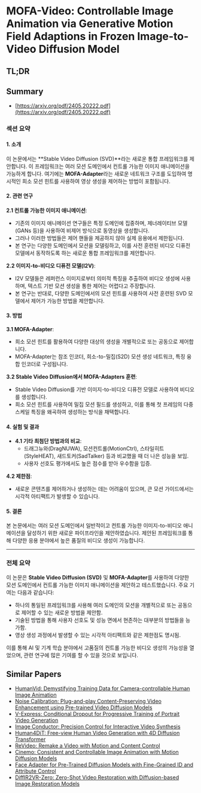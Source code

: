 # MOFA-Video: Controllable Image Animation via Generative Motion Field Adaptions in Frozen Image-to-Video Diffusion Model
## TL;DR
## Summary
- [https://arxiv.org/pdf/2405.20222.pdf](https://arxiv.org/pdf/2405.20222.pdf)

### 섹션 요약

#### 1. 소개

이 논문에서는 **Stable Video Diffusion (SVD)**라는 새로운 통합 프레임워크를 제안합니다. 이 프레임워크는 여러 모션 도메인에서 컨트롤 가능한 이미지 애니메이션을 가능하게 합니다. 여기에는 **MOFA-Adapter**라는 새로운 네트워크 구조를 도입하여 명시적인 희소 모션 힌트를 사용하여 영상 생성을 제어하는 방법이 포함됩니다.

#### 2. 관련 연구

**2.1 컨트롤 가능한 이미지 애니메이션**:
- 기존의 이미지 애니메이션 연구들은 특정 도메인에 집중하며, 제너레이티브 모델(GANs 등)을 사용하여 비제어 방식으로 동영상을 생성합니다.
- 그러나 이러한 방법들은 제어 핸들을 제공하지 않아 실제 응용에서 제한됩니다.
- 본 연구는 다양한 도메인에서 모션을 모델링하고, 이를 사전 훈련된 비디오 디퓨전 모델에서 동작하도록 하는 새로운 통합 프레임워크를 제안합니다.

**2.2 이미지-to-비디오 디퓨전 모델(I2V)**:
- I2V 모델들은 레퍼런스 이미지로부터 의미적 특징을 추출하여 비디오 생성에 사용하며, 텍스트 기반 모션 생성을 통한 제어는 어렵다고 주장합니다.
- 본 연구는 반대로, 다양한 도메인에서의 모션 힌트를 사용하여 사전 훈련된 SVD 모델에서 제어가 가능한 방법을 제안합니다.

#### 3. 방법

**3.1 MOFA-Adapter**:
- 희소 모션 힌트를 활용하여 다양한 대상의 생성을 개별적으로 또는 공동으로 제어합니다.
- MOFA-Adapter는 참조 인코더, 희소-to-밀집(S2D) 모션 생성 네트워크, 특징 융합 인코더로 구성됩니다.

**3.2 Stable Video Diffusion에서 MOFA-Adapters 훈련**:
- Stable Video Diffusion를 기반 이미지-to-비디오 디퓨전 모델로 사용하여 비디오를 생성합니다.
- 희소 모션 힌트를 사용하여 밀집 모션 필드를 생성하고, 이를 통해 첫 프레임의 다중 스케일 특징을 왜곡하여 생성하는 방식을 채택합니다.

#### 4. 실험 및 결과

- **4.1 기타 최첨단 방법과의 비교**:
  - 드래그뉴와(DragNUWA), 모션컨트롤(MotionCtrl), 스타일히트(StyleHEAT), 새드토커(SadTalker) 등과 비교했을 때 더 나은 성능을 보임.
  - 사용자 선호도 평가에서도 높은 점수를 받아 우수함을 입증.

**4.2 제한점**:
- 새로운 콘텐츠를 제어하거나 생성하는 데는 어려움이 있으며, 큰 모션 가이드에서는 시각적 아티팩트가 발생할 수 있습니다.

#### 5. 결론

본 논문에서는 여러 모션 도메인에서 일반적이고 컨트롤 가능한 이미지-to-비디오 애니메이션을 달성하기 위한 새로운 파이프라인을 제안하였습니다. 제안된 프레임워크를 통해 다양한 응용 분야에서 높은 품질의 비디오 생성이 가능합니다.

---

### 전체 요약

이 논문은 **Stable Video Diffusion (SVD)** 및 **MOFA-Adapter**를 사용하여 다양한 모션 도메인에서 컨트롤 가능한 이미지 애니메이션을 제안하고 테스트했습니다. 주요 기여는 다음과 같습니다:
- 하나의 통일된 프레임워크를 사용해 여러 도메인의 모션을 개별적으로 또는 공동으로 제어할 수 있는 새로운 방법을 제안함.
- 기술된 방법을 통해 사용자 선호도 및 성능 면에서 현존하는 대부분의 방법들을 능가함.
- 영상 생성 과정에서 발생할 수 있는 시각적 아티팩트와 같은 제한점도 명시됨.

이를 통해 AI 및 기계 학습 분야에서 고품질의 컨트롤 가능한 비디오 생성의 가능성을 열었으며, 관련 연구에 많은 기여를 할 수 있을 것으로 보입니다.

## Similar Papers
- [HumanVid: Demystifying Training Data for Camera-controllable Human Image Animation](2407.17438.md)
- [Noise Calibration: Plug-and-play Content-Preserving Video Enhancement using Pre-trained Video Diffusion Models](2407.10285.md)
- [V-Express: Conditional Dropout for Progressive Training of Portrait Video Generation](2406.02511.md)
- [Image Conductor: Precision Control for Interactive Video Synthesis](2406.15339.md)
- [Human4DiT: Free-view Human Video Generation with 4D Diffusion Transformer](2405.17405.md)
- [ReVideo: Remake a Video with Motion and Content Control](2405.13865.md)
- [Cinemo: Consistent and Controllable Image Animation with Motion Diffusion Models](2407.15642.md)
- [Face Adapter for Pre-Trained Diffusion Models with Fine-Grained ID and Attribute Control](2405.12970.md)
- [DiffIR2VR-Zero: Zero-Shot Video Restoration with Diffusion-based Image Restoration Models](2407.01519.md)
